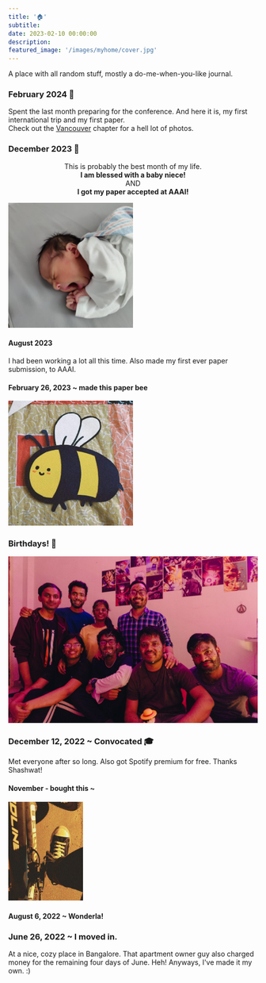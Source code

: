 ```yaml
---
title: '🏠'
subtitle: 
date: 2023-02-10 00:00:00
description: 
featured_image: '/images/myhome/cover.jpg'
---
```


A place with all random stuff, mostly a do-me-when-you-like journal.

### February 2024 🍁
Spent the last month preparing for the conference. And here it is, my first international trip and my first paper.<br>
Check out the [Vancouver](/project/vancouver) chapter for a hell lot of photos.

<!-- <img src = "/images/myhome/.jpeg" class = "center" style = "width : 25%;"> -->

### December 2023 🤗
<p style="text-align: center;">
This is probably the best month of my life.<br>
<b>I am blessed with a baby niece!</b><br>
AND<br>
<b>I got my paper accepted at AAAI!</b>
</p>

<img src = "/images/myhome/piku.jpeg" class = "center" style = "width : 50%;">

#### August 2023
I had been working a lot all this time. Also made my first ever paper submission, to AAAI.

#### February 26, 2023 ~ made this paper bee
<div class="gallery"data-columns="1">
    <img src = "/images/myhome/3.jpeg" style = "width : 50%; height = auto;">
</div>

### Birthdays! 🥳
<div class="gallery"data-columns="1">
    <img src = "/images/myhome/2.jpg">
</div>

### December 12, 2022 ~ Convocated 🎓
Met everyone after so long. Also got Spotify premium for free. Thanks Shashwat!

#### November - bought this ~ 
<div class="gallery"data-columns="1">
    <img src = "/images/myhome/1.jpg" style = "width : 30%; height = auto;">
</div>

#### August 6, 2022 ~ Wonderla!

### June 26, 2022 ~ I moved in.
At a nice, cozy place in Bangalore. That apartment owner guy also charged money for the remaining four days of June. Heh!
Anyways, I've made it my own. :)